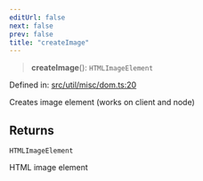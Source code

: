 ```yaml
---
editUrl: false
next: false
prev: false
title: "createImage"
---
```


> **createImage**(): `HTMLImageElement`

Defined in: [src/util/misc/dom.ts:20](https://github.com/fabricjs/fabric.js/blob/9a792f4b7b8031f02ec7ea4ce8c99f810e45cfec/src/util/misc/dom.ts#L20)

Creates image element (works on client and node)

## Returns

`HTMLImageElement`

HTML image element
